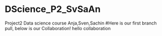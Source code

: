 # DScience_P2_SvSaAn
Project2 Data science course Anja,Sven,Sachin
#Here is our first branch pull, below is our Collaboration!
hello collaboration
